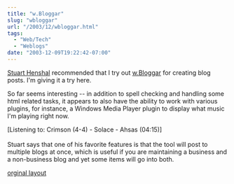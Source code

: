 ```yaml
---
title: "w.Bloggar"
slug: "wbloggar"
url: "/2003/12/wbloggar.html"
tags:
  - "Web/Tech"
  - "Weblogs"
date: "2003-12-09T19:22:42-07:00"
---
```

<p><a href="http://www.henshall.com/blog/">Stuart Henshal</a> recommended that I try out <a href="http://wbloggar.com/">w.Bloggar</a> for creating blog posts. I'm giving it a try here.</p>
<p>So far seems interesting -- in addition to spell checking and handling some html related tasks, it appears to also have the ability to work with various plugins, for instance, a Windows Media Player plugin to display what music I'm playing right now.</p>
<p> <div class="media">[Listening to: Crimson (4-4) - Solace - Ahsas (04:15)]</div><br />
Stuart says that one of his favorite features is that the tool will post to multiple blogs at once, which is useful if you are maintaining a business and a non-business blog and yet some items will go into both.</p>
<p class="previous"><a href="/previous/2003/12/wbloggar.html" rel="syndication">orginal layout</a></p>
